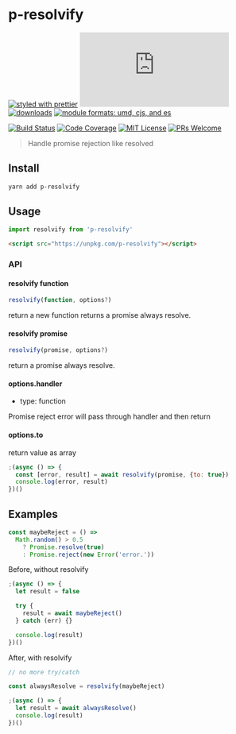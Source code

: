 # p-resolvify

[![styled with prettier](https://img.shields.io/badge/styled_with-prettier-ff69b4.svg?style=flat-square)](https://github.com/prettier/prettier)
[![gzip size](http://img.badgesize.io/https://unpkg.com/p-resolvify/dist/index.mjs?compression=gzip&label=gzip%20size&style=flat-square)](https://unpkg.com/p-resolvify/dist/)
[![downloads](https://img.shields.io/npm/dm/p-resolvify.svg?style=flat-square)](https://www.npmtrends.com/p-resolvify)
[![module formats: umd, cjs, and es](https://img.shields.io/badge/module%20formats-umd%2C%20cjs%2C%20es-green.svg?style=flat-square)](https://unpkg.com/p-resolvify/dist/)

[![Build Status](https://img.shields.io/travis/fisker/p-resolvify.svg?style=flat-square)](https://travis-ci.org/fisker/p-resolvify)
[![Code Coverage](https://img.shields.io/coveralls/github/fisker/p-resolvify.svg?style=flat-square)](https://coveralls.io/github/fisker/p-resolvify)
[![MIT License](https://img.shields.io/npm/l/p-resolvify.svg?style=flat-square)](https://github.com/fisker/p-resolvify/blob/master/license)
[![PRs Welcome](https://img.shields.io/badge/PRs-welcome-brightgreen.svg?style=flat-square)](http://makeapullrequest.com)

> Handle promise rejection like resolved

## Install

```bash
yarn add p-resolvify
```

## Usage

```js
import resolvify from 'p-resolvify'
```

```html
<script src="https://unpkg.com/p-resolvify"></script>
```

### API

#### resolvify function

```js
resolvify(function, options?)
```

return a new function returns a promise always resolve.

#### resolvify promise

```js
resolvify(promise, options?)
```

return a promise always resolve.

#### options.handler

- type: function

Promise reject error will pass through handler and then return

#### options.to

return value as array

```js
;(async () => {
  const [error, result] = await resolvify(promise, {to: true})
  console.log(error, result)
})()
```

## Examples

```js
const maybeReject = () =>
  Math.random() > 0.5
    ? Promise.resolve(true)
    : Promise.reject(new Error('error.'))
```

Before, without resolvify

```js
;(async () => {
  let result = false

  try {
    result = await maybeReject()
  } catch (err) {}

  console.log(result)
})()
```

After, with resolvify

```js
// no more try/catch

const alwaysResolve = resolvify(maybeReject)

;(async () => {
  let result = await alwaysResolve()
  console.log(result)
})()
```
